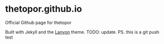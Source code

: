 # thetopor.github.io
Official Github page for thetopor

Built with Jekyll and the [Lanyon](https://github.com/poole/lanyon) theme.
TODO: update.
PS. this is a git push test
